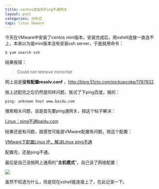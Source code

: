 ```yaml
---
title: centos虚拟机Ping不通网关
layout: post
categories: 分布式
tags: linux Vmware
---
```

今天在VMware中安装了centos mini版本，安装完成后，用xshell连接一直连不上，本来以为是mini版本没有安装ssh server，于是就用命令：


    $ yum search ssh


结果报错：

> Could not retrieve mirrorlist 

网上说是**没有配置resolv.conf** ，http://blog.51cto.com/pickupcoke/1787832

按上述配完之后仍然是同样问题，我试了下ping百度，报的：




    ping: unknown host www.baidu.com


搜索相关问题，说是首先要ping通网关，按这个帖子解决：

[Linux：ping不通baidu.com](https://blog.csdn.net/qq_35370485/article/details/77844860)

结果还是有问题，就感觉可能是VMware配置有问题，按这个配置：

[VMware下配置Linux IP，解决Linux ping不通](https://happyqing.iteye.com/blog/1739289)

配置完，还是ping不通。

最后是自己没按网上通用的“**主机模式**”，自己该了网络配置：



![](https://i.loli.net/2019/01/17/5c3ffcc409f60.png)

虽然不知道为什么，但是现在xshell能连接上了，在此记录一下。